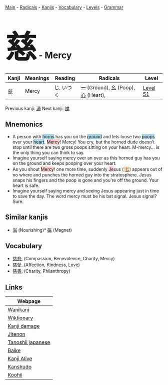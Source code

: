 <style> bigfont {font-size: 100px}</style>
[Main](../index.md) -
[Radicals](../radicals.md) -
[Kanjis](../kanjis.md) -
[Vocabulary](../vocabulary.md) -
[Levels](../levels.md) -
[Grammar](../grammar.md)
# <bigfont> 慈</bigfont> - Mercy 

| Kanji | Meanings | Reading | Radicals | Level |
| --- | --- | --- | --- | --- |
| 慈 | Mercy | じ, いつく | [一](../radicals/一.md) (Ground), [幺](../radicals/幺.md) (Poop), [心](../radicals/心.md) (Heart),  | [Level 51](../levels/wk_level51.md) |

Previous kanji: [渦](渦.md) Next kanji: [襟](襟.md) 

## Mnemonics
 * A person with <span style="background-color:#ADD8E6"> horns</span> has you on the <span style="background-color:#ADD8E6"> ground</span> and lets loose two <span style="background-color:#ADD8E6"> poops</span> over your <span style="background-color:#ADD8E6"> heart</span>. <span style="background-color:#ffcccb"> Mercy</span>! Mercy! You cry, but the horned dude doesn't stop until there are two gross poops sitting on your heart. M-mercy... is the only thing you can think to say.
* Imagine yourself saying mercy over an over as this horned guy has you on the ground and keeps pooping over your heart. 
* As you shout <span style="background-color:#ffcccb"> Mercy</span>! one more time, suddenly <span style="background-color:#ffcccb"> Je</span>sus (<span style="background-color:#fed8b1"> [じ](https://jisho.org/search/じ)</span>) appears out of no where and punches the horned guy into the stratosphere. Jesus snaps his fingers and the poop is gone and you're off the ground. Your heart is safe.
* Imagine yourself saying mercy and seeing Jesus appearing just in time to save the day. The word mercy must be his bat signal. Jesus signal? Sure.


## Similar kanjis
 * [滋](滋.md) (Nourishing)* [磁](磁.md) (Magnet)


## Vocabulary
 * [慈悲](../vocabulary/慈.md), (Compassion, Benevolence, Charity, Mercy)
* [慈愛](../vocabulary/慈.md), (Affection, Kindness, Love)
* [慈善](../vocabulary/慈.md), (Charity, Philanthropy)



## Links 

| Webpage |
| --- |
| [Wanikani          ](https://www.wanikani.com/kanji/慈) |
| [Wiktionary        ](https://en.wiktionary.org/wiki/慈) |
| [Kanji damage      ](http://www.kanjidamage.com/kanji/search?utf8=✓&q=慈) |
| [Jitenon           ](https://jitenon.com/kanji/慈) |
| [Tanoshii japanese ](https://www.tanoshiijapanese.com/dictionary/kanji.cfm?k=慈) |
| [Baike             ](https://baike.baidu.com/item/慈) |
| [Kanji Alive       ](https://app.kanjialive.com/慈) |
| [Kanshudo          ](https://www.kanshudo.com/searchmn?q=慈) |
| [Koohii            ](https://kanji.koohii.com/study/kanji/慈) |
